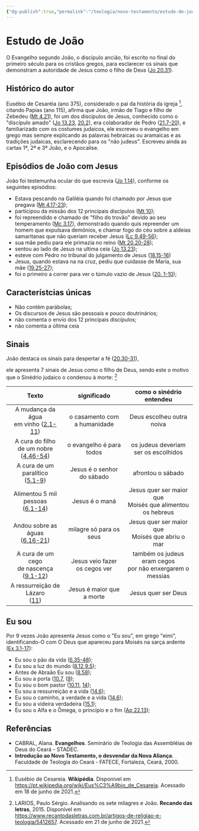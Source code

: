 ```yaml
---
{"dg-publish":true,"permalink":"/teologia/novo-testamento/estudo-de-joao/","title":"Estudo de João","metatags":{"description":"esclarece os sinais que demonstram a autoridade de Jesus como o filho de Deus"},"tags":["Teologia","Evangelho","Novo-Testamento"],"updated":"2025-03-17T08:43:13.281-03:00"}
---
```


# Estudo de João

O Evangelho segundo João, o discípulo ancião, foi escrito no final do primeiro século para os cristãos gregos, para esclarecer os sinais que demonstram a autoridade de Jesus como o filho de Deus ([Jo 20.31](https://www.bibliaonline.com.br/acf/jo/20/31)).

## Histórico do autor

Eusébio de Cesaréia (ano 375), considerado o pai da história da igreja [^1], citando Papias (ano 115), afirma que João, irmão de Tiago e filho de Zebedeu ([Mt 4.21](https://www.bibliaonline.com.br/acf/mt/4/21)), foi um dos discípulos de Jesus, conhecido como o "discípulo amado" ([Jo 13.23](https://www.bibliaonline.com.br/acf/jo/13/23), [20.2](https://www.bibliaonline.com.br/acf/jo/20/2)), era colaborador de Pedro ([21.7-20](https://www.bibliaonline.com.br/acf/jo/21/7-20)), e familiarizado com os costumes judaicos, ele escreveu o evangelho em grego mas sempre explicando as palavras hebraicas ou aramaicas e as tradições judaicas, esclarecendo para os "não judeus". Escreveu ainda as cartas 1ª, 2ª e 3ª João, e o Apocalise.

## Episódios de João com Jesus

João foi testemunha ocular do que escrevia ([Jo 1.14](https://www.bibliaonline.com.br/acf/jo/1/14)), conforme os seguintes episódios:

- Estava pescando na Galiléia quando foi chamado por Jesus que pregava ([Mt 4.17-23](https://www.bibliaonline.com.br/acf/mt/20/20-23));
- participou da missão dos 12 principais discípulos ([Mt 10](https://www.bibliaonline.com.br/acf/mt/10));
- foi repreendido e chamado de "filho do trovão" devido ao seu temperamento ([Mc 3.17](https://www.bibliaonline.com.br/acf/mc/3/17)), demonstrado quando quis repreender um homem que expulsava demônios, e chamar fogo do céu sobre a aldeias samaritanas que não queriam receber Jesus ([Lc 9.49-56](https://www.bibliaonline.com.br/acf/lc/9/49-56));
- sua mãe pediu para ele primazia no reino ([Mt 20.20-28](https://www.bibliaonline.com.br/acf/mt/20/20-28));
- sentou ao lado de Jesus na ultima ceia ([Jo 13.23](https://www.bibliaonline.com.br/acf/jo/13/23));
- esteve com Pedro no tribunal do julgamento de Jesus ([18.15-16](https://www.bibliaonline.com.br/acf/jo/18/15-16))
- Jesus, quando estava na na cruz, pediu que cuidasse de Maria, sua mãe ([19.25-27](https://www.bibliaonline.com.br/acf/jo/19/25-27));
- foi o primeiro a correr para ver o túmulo vazio de Jesus ([20. 1-10](https://www.bibliaonline.com.br/acf/jo/20/1-10));

## Característcias únicas

- Não contém parábolas;
- Os discursos de Jesus são pessoais e pouco doutrinários;
- não comenta o envio dos 12 principais discípulos;
- não comenta a última ceia

## Sinais

João destaca os sinais para despertar a fé ([20.30-31](https://www.bibliaonline.com.br/acf/jo/20/30-31)), 

ele apresenta 7 sinais de Jesus como o filho de Deus, sendo este o motivo que o Sinédrio judaico o condenou à morte: [^2]

|                                 Texto                                  |            significado             |                   como o sinédrio entendeu                    |
|:----------------------------------------------------------------------:|:----------------------------------:|:-------------------------------------------------------------:|
|  A mudança da água<br/> em vinho ([2.1-11](https://www.bibliaonline.com.br/acf/jo/2/1-11))   | o casamento com<br/> a humanidade  |                   Deus escolheu outra noiva                   |
| A cura do filho<br/> de um nobre ([4.46-54](https://www.bibliaonline.com.br/acf/jo/4/46-54)) |      o evangelho é para todos      |           os judeus deveriam<br/> ser os escolhidos           |
|    A cura de um paralítico<br/>  ([5.1-9](https://www.bibliaonline.com.br/acf/jo/5/1-9))     |  Jesus é o senhor<br/> do sábado   |                       afrontou o sábado                       |
|   Alimentou 5 mil pessoas<br/>  ([6.1-14](https://www.bibliaonline.com.br/acf/jo/6/1-14))    |           Jesus é o maná           | Jesus quer ser maior que<br/> Moisés que alimentou os hebreus |
|    Andou sobre as águas<br/>  ([6.16-21](https://www.bibliaonline.com.br/acf/jo/6/16-21))    |      milagre só para os seus       |     Jesus quer ser maior que<br/> Moisés que abriu o mar      |
| A cura de um cego<br/> de nascença ([9.1-12](https://www.bibliaonline.com.br/acf/jo/9.1-12)) | Jesus veio fazer<br/> os cegos ver | também os judeus eram cegos<br/>por não enxergarem o messias  |
|       A ressurreição de Lázaro<br/>  ([11](https://www.bibliaonline.com.br/acf/jo/11))       |     Jesus é maior que a morte      |                      Jesus quer ser Deus                      |

## Eu sou

Por 9 vezes João apresenta Jesus como o "Eu sou", em grego "eimi", identificando-O com O Deus que apareceu para Moisés na sarça ardente ([Ex 3.1-17](https://www.bibliaonline.com.br/acf/ex/3/1-17)):

- Eu sou o pão da vida ([6.35-48](https://www.bibliaonline.com.br/acf/jo/6/35-48));
- Eu sou a luz do mundo ([8.12](https://www.bibliaonline.com.br/acf/jo/8/12),[9.5](https://www.bibliaonline.com.br/acf/jo/9/5));
- Antes de Abraão Eu sou ([8.58](https://www.bibliaonline.com.br/acf/jo/8/58));
- Eu sou a porta ([10.7](https://www.bibliaonline.com.br/acf/jo/10/7), ([9](https://www.bibliaonline.com.br/acf/jo/10/9));
- Eu sou o bom pastor ([10.11](https://www.bibliaonline.com.br/acf/jo/10/11), [14](https://www.bibliaonline.com.br/acf/jo/10/14));
- Eu sou a ressurreição e a vida ([14.6](https://www.bibliaonline.com.br/acf/jo/14/6));
- Eu sou o caminho, a verdade e a vida ([14.6](https://www.bibliaonline.com.br/acf/jo/14/6));
- Eu sou a videira verdadeira ([15.1](https://www.bibliaonline.com.br/acf/jo/15/1));
- Eu sou o Alfa e o Ômega, o princípio e o fim ([Ap 22.13](https://www.bibliaonline.com.br/acf/ap/22/13));

## Referências

- CABRAL, Alana. **Evangelhos**. Seminário de Teologia das Assembléias de Deus do Ceará - STADEC.
- **Introdução ao Novo Testamento, o desvendar da Nova Aliança**. Faculdade de Teologia do Ceará - FATECE, Fortaleza, Ceará, 2000. 

[^1]: Eusébio de Cesareia. **Wikipédia**. Disponível em <https://pt.wikipedia.org/wiki/Eus%C3%A9bio_de_Cesareia>. Acessado em 18 de junho de 2021.

[^2]: LARIOS, Paulo Sérgio. Analisando os sete milagres e João. **Recando das letras**, 2015. Disponível em <https://www.recantodasletras.com.br/artigos-de-religiao-e-teologia/5412657>. Acessado em 21 de junho de 2021.
